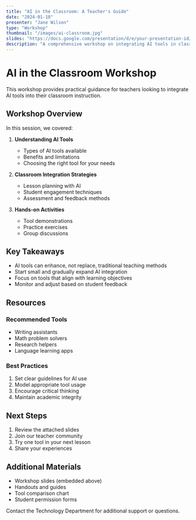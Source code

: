 ```yaml
---
title: "AI in the Classroom: A Teacher's Guide"
date: "2024-01-18"
presenter: "Jane Wilson"
type: "Workshop"
thumbnail: "/images/ai-classroom.jpg"
slides: "https://docs.google.com/presentation/d/e/your-presentation-id/embed"
description: "A comprehensive workshop on integrating AI tools in classroom teaching"
---
```


# AI in the Classroom Workshop

This workshop provides practical guidance for teachers looking to integrate AI tools into their classroom instruction.

## Workshop Overview

In this session, we covered:

1. **Understanding AI Tools**
   - Types of AI tools available
   - Benefits and limitations
   - Choosing the right tool for your needs

2. **Classroom Integration Strategies**
   - Lesson planning with AI
   - Student engagement techniques
   - Assessment and feedback methods

3. **Hands-on Activities**
   - Tool demonstrations
   - Practice exercises
   - Group discussions

## Key Takeaways

- AI tools can enhance, not replace, traditional teaching methods
- Start small and gradually expand AI integration
- Focus on tools that align with learning objectives
- Monitor and adjust based on student feedback

## Resources

### Recommended Tools
- Writing assistants
- Math problem solvers
- Research helpers
- Language learning apps

### Best Practices
1. Set clear guidelines for AI use
2. Model appropriate tool usage
3. Encourage critical thinking
4. Maintain academic integrity

## Next Steps

1. Review the attached slides
2. Join our teacher community
3. Try one tool in your next lesson
4. Share your experiences

## Additional Materials

- Workshop slides (embedded above)
- Handouts and guides
- Tool comparison chart
- Student permission forms

Contact the Technology Department for additional support or questions. 